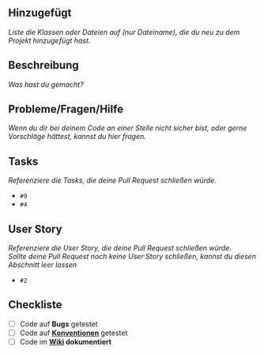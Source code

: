 ## Hinzugefügt
*Liste die Klassen oder Dateien auf (nur Dateiname), die du neu zu dem Projekt hinzugefügt hast.* 

## Beschreibung
*Was hast du gemacht?*

## Probleme/Fragen/Hilfe
*Wenn du dir bei deinem Code an einer Stelle nicht sicher bist, oder gerne Vorschläge hättest, kannst du hier fragen.*

## Tasks
*Referenziere die Tasks, die deine Pull Request schließen würde.*
- `#9`
- `#4`

## User Story
*Referenziere die User Story, die deine Pull Request schließen würde.*
<br>*Sollte deine Pull Request noch keine User Story schließen, kannst du diesen Abschnitt leer lassen*
- `#2`

## Checkliste
- [ ] Code auf **Bugs** getestet
- [ ] Code auf [**Konventionen**](https://github.com/atalantus/Wokabel-App/wiki/Dokumentation-%7C-Code-Konventionen) getestet
- [ ] Code im **[Wiki](https://github.com/atalantus/Wokabel-App/wiki) dokumentiert**
